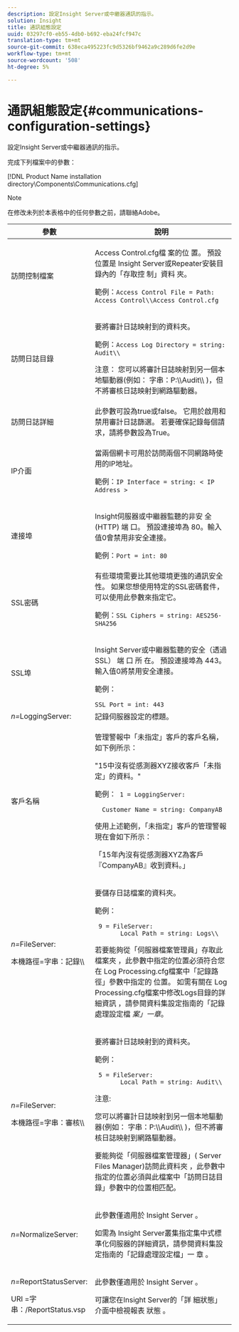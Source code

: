 ```yaml
---
description: 設定Insight Server或中繼器通訊的指示。
solution: Insight
title: 通訊組態設定
uuid: 03297cf0-eb55-4db0-b692-eba24fcf947c
translation-type: tm+mt
source-git-commit: 638eca495223fc9d5326bf9462a9c289d6fe2d9e
workflow-type: tm+mt
source-wordcount: '508'
ht-degree: 5%

---
```



# 通訊組態設定{#communications-configuration-settings}

設定Insight Server或中繼器通訊的指示。

完成下列檔案中的參數：

[!DNL Product Name installation directory\Components\Communications.cfg]

>[!NOTE]
>
>在修改未列於本表格中的任何參數之前，請聯絡Adobe。

<table id="table_C87F1150E53548F484A8C0CFE91F1079"> 
 <thead> 
  <tr> 
   <th colname="col1" class="entry"> 參數 </th> 
   <th colname="col2" class="entry"> 說明 </th> 
  </tr> 
 </thead>
 <tbody> 
  <tr> 
   <td colname="col1"> 訪問控制檔案 </td> 
   <td colname="col2"> <p>Access Control.cfg檔 <span class="filepath"> 案的位 </span> 置。 預設位置是 <span class="filepath"> Insight Server或Repeater安裝目 </span> 錄內的「存取控 <span class="keyword"> 制」資料 </span><span class="wintitle"></span> 夾。 </p> <p>範例：<code>Access Control File = Path: Access Control\\Access Control.cfg</code> </p> </td> 
  </tr> 
  <tr> 
   <td colname="col1"> 訪問日誌目錄 </td> 
   <td colname="col2"> <p>要將審計日誌映射到的資料夾。 </p> <p>範例：<code>Access Log Directory = string: Audit\\</code> </p> <p> <p>注意： 您可以將審計日誌映射到另一個本地驅動器(例如： <span class="filepath"> 字串：P:\\Audit\\ </span>)，但不將審核日誌映射到網路驅動器。 </p> </p> </td> 
  </tr> 
  <tr> 
   <td colname="col1"> 訪問日誌詳細 </td> 
   <td colname="col2"> 此參數可設為true或false。 它用於啟用和禁用審計日誌篩選。 若要確保記錄每個請求，請將參數設為True。 </td> 
  </tr> 
  <tr> 
   <td colname="col1"> IP介面 </td> 
   <td colname="col2"> <p>當兩個網卡可用於訪問兩個不同網路時使用的IP地址。 </p> <p>範例：<code>IP Interface = string: &lt; IP Address &gt;</code> </p> </td> 
  </tr> 
  <tr> 
   <td colname="col1"> 連接埠 </td> 
   <td colname="col2"> <p>Insight伺服器或中繼器監聽的非安 <span class="keyword"> 全(HTTP) </span><span class="wintitle"> 端 </span> 口。 預設連接埠為 80。輸入值0會禁用非安全連接。 </p> <p>範例：<code>Port = int: 80</code> </p> </td> 
  </tr> 
  <tr> 
   <td colname="col1"> SSL密碼 </td> 
   <td colname="col2"> 有些環境需要比其他環境更強的通訊安全性。 如果您想使用特定的SSL密碼套件，可以使用此參數來指定它。 <p>範例：<code>SSL Ciphers = string: AES256-SHA256</code> </p> </td> 
  </tr> 
  <tr> 
   <td colname="col1"> SSL埠 </td> 
   <td colname="col2"> <p>Insight Server或中繼器監聽的安全（透過SSL） <span class="keyword"> 端 </span> 口 <span class="wintitle"> 所 </span> 在。 預設連接埠為 443。輸入值0將禁用安全連接。 </p> <p>範例：<span class="filepath"></span> </p> <code>SSL Port = int: 443</code> </td> 
  </tr> 
  <tr> 
   <td colname="col1"> <i>n=</i>LoggingServer: </td> 
   <td colname="col2"> 記錄伺服器設定的標題。 </td> 
  </tr> 
  <tr> 
   <td colname="col1"> 客戶名稱 </td> 
   <td colname="col2"> <p>管理警報中「未指定」客戶的客戶名稱，如下例所示： </p> <p>"15中沒有從感測器XYZ接收客戶「未指定」的資料。" </p> <p>範例：<code> 1&nbsp;=&nbsp;LoggingServer:&nbsp; 
      &nbsp;&nbsp;Customer&nbsp;Name&nbsp;=&nbsp;string:&nbsp;CompanyAB </code> </p> <p>使用上述範例，「未指定」客戶的管理警報現在會如下所示： </p> <p>「15年內沒有從感測器XYZ為客戶『CompanyAB』收到資料。」 </p> </td> 
  </tr> 
  <tr> 
   <td colname="col1"> <p> <i>n=</i>FileServer: </p> <p> 本機路徑=字串：記錄\\ </p> </td> 
   <td colname="col2"> <p>要儲存日誌檔案的資料夾。 </p> <p>範例： </p> <code> 9&nbsp;=&nbsp;FileServer:&nbsp; 
     &nbsp;&nbsp;Local&nbsp;Path&nbsp;=&nbsp;string:&nbsp;Logs\\ </code> <p>若要能夠從「伺服器檔案管理員」存取此檔案夾 <span class="wintitle"> ，此參數中指定的位置必須符合您在 </span>Log Processing.cfg檔案中「記錄路徑」參數中指定的 <span class="filepath"></span> 位置。 如需有關在 <span class="filepath"> Log Processing.cfg檔案中修改Logs目錄的詳細資訊 </span> ，請參閱資料集設定指南的「記錄處理設定檔 <i>案」一章</i>。 </p> </td> 
  </tr> 
  <tr> 
   <td colname="col1"> <p> <i>n=</i>FileServer: </p> <p> 本機路徑=字串：審核\\ </p> </td> 
   <td colname="col2"> <p>要將審計日誌映射到的資料夾。 </p> <p>範例： </p> <code> 5&nbsp;=&nbsp;FileServer:&nbsp; 
     &nbsp;&nbsp;Local&nbsp;Path&nbsp;=&nbsp;string:&nbsp;Audit\\ </code> <p>注意:  <p>您可以將審計日誌映射到另一個本地驅動器(例如： <span class="filepath"> 字串：P:\\Audit\\ </span>)，但不將審核日誌映射到網路驅動器。 </p> <p>要能夠從「伺服器檔案管理器」( <span class="wintitle"> Server Files Manager)訪問此資料夾 </span>，此參數中指定的位置必須與此檔案中「訪問日誌目錄」參數中的位置相匹配。 </p> </p> </td> 
  </tr> 
  <tr> 
   <td colname="col1"> <i>n=</i>NormalizeServer: </td> 
   <td colname="col2"> <p>此參數僅適用於 <span class="keyword"> Insight Server </span>。 </p> <p>如需為 <span class="keyword"> Insight Server叢集指定集中式標準化伺服器的詳細資訊，請參閱資料集設定指南的「記錄處理設定檔」一 </span> 章 <i></i>。 </p> </td> 
  </tr> 
  <tr> 
   <td colname="col1"> <p> <i>n=</i>ReportStatusServer: </p> <p> URI =字串：/ReportStatus.vsp </p> </td> 
   <td colname="col2"> <p>此參數僅適用於 <span class="keyword"> Insight Server </span>。 </p> <p>可讓您在Insight <span class="keyword"> Server的「詳 </span> 細狀態」介面中檢視報表 <span class="keyword"> 狀態 </span>。 </p> </td> 
  </tr> 
 </tbody> 
</table>
